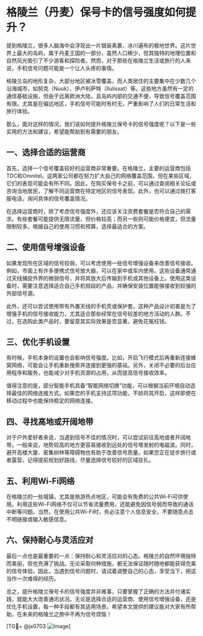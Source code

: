 # 格陵兰（丹麦）保号卡的信号强度如何提升？

提到格陵兰，很多人脑海中会浮现出一片银装素裹、冰川遍布的极地世界。这片世界上最大的岛屿，属于丹麦王国的一部分，虽然人口稀少，但其独特的地理位置和自然风光吸引了不少游客和探险者。然而，对于那些在格陵兰生活或旅行的人来说，手机信号问题可能是一个让人头疼的事情。

格陵兰岛的地形复杂，大部分地区被冰雪覆盖，而人类居住的主要集中在少数几个沿海城市，如努克（Nuuk）、伊卢利萨特（Ilulissat）等。这些地方虽然有一定的通信基础设施，但由于远离欧洲大陆，且岛屿内部的交通不便，导致信号覆盖范围有限。尤其是在偏远地区，手机信号可能时有时无，严重影响了人们的日常生活和旅行体验。

那么，面对这样的情况，我们该如何提升格陵兰保号卡的信号强度呢？以下是一些实用的方法和建议，希望能帮助到有需要的朋友。

## 一、选择合适的运营商

首先，选择一个信号覆盖较好的运营商非常重要。在格陵兰，主要的运营商包括TDC和Omnitel。这两家公司都在努力扩大自己的网络覆盖范围，但在某些区域，它们的表现可能会有所不同。因此，在购买保号卡之前，可以通过查阅相关论坛或咨询当地居民，了解不同运营商在特定地区的信号表现。此外，也可以通过拨打客服电话，询问具体的信号覆盖情况。

在选择运营商时，除了考虑信号强度外，还应该关注资费套餐是否符合自己的需求。有些套餐可能提供无限流量，但价格较高；而另一些则可能价格便宜，但流量限制较多。根据自己的使用习惯和预算，选择最适合的方案。

## 二、使用信号增强设备

如果发现所在区域的信号较弱，可以考虑使用一些信号增强设备来改善信号接收。例如，市面上有许多便携式信号放大器，可以在家中或车内使用。这些设备通常通过天线捕捉外界的微弱信号，并将其放大后传输到手机或其他设备上。使用这类设备时，需要注意选择适合自己手机频段的产品，并确保安装位置能够接收到较强的外部信号源。

此外，还可以尝试使用带有外置天线的手机壳或保护套。这种产品设计初衷是为了增强手机的信号接收能力，尤其适合那些经常在信号较差的地方活动的人群。不过，在选购此类产品时，要留意其实际效果是否显著，避免花冤枉钱。

## 三、优化手机设置

有时候，手机本身的设置也会影响信号强度。比如，开启飞行模式后再重新连接蜂窝网络，可能会让手机重新搜索并连接到更强的基站。另外，关闭不必要的后台应用程序和服务，也能减少对手机资源的占用，从而提高信号接收效率。

值得注意的是，部分智能手机具备“智能网络切换”功能，可以根据当前环境自动选择最佳的网络连接方式。如果您的手机支持这项功能，不妨将其开启，这样即使在移动过程中也能保持稳定的网络连接。

## 四、寻找高地或开阔地带

对于户外爱好者来说，当遇到信号不佳的情况时，可以尝试前往高地或者开阔地带。一般来说，地势较高的地方更容易接收到远处的信号塔发射的电磁波。同时，避开高楼大厦、密集树林等障碍物也有助于改善信号质量。如果您正在徒步旅行或者露营，记得提前规划好路线，尽量选择信号较好的区域驻扎。

## 五、利用Wi-Fi网络

在格陵兰的一些城镇，尤其是旅游热点地区，可能会有免费的公共Wi-Fi可供使用。利用这些Wi-Fi网络不仅可以节省流量费用，还能避免因信号弱而导致的通话中断等问题。当然，在使用公共Wi-Fi时，务必注意个人信息安全，不要随意点击不明链接或输入敏感信息。

## 六、保持耐心与灵活应对

最后一点也是最重要的一点：保持耐心和灵活应对的心态。格陵兰的自然环境独特而美丽，但也充满了挑战。无论采取何种措施，都无法保证随时随地都能获得完美的信号体验。因此，当遇到信号问题时，请试着调整自己的心态，享受当下，把这当作一次难得的经历。

总之，提升格陵兰保号卡的信号强度并非难事，只要掌握了正确的方法并付诸实践，就能大大改善通讯状况。无论是选择合适的运营商、使用信号增强设备，还是优化手机设置，每一种手段都有其适用场景。希望本文提供的建议能对大家有所帮助，在未来的格陵兰之旅中不再为信号烦恼！

[TG💪+ @jx0703 ![Image](https://github.com/user-attachments/assets/dbca1d08-cadb-493c-b0ec-ad6f7a83f270)]